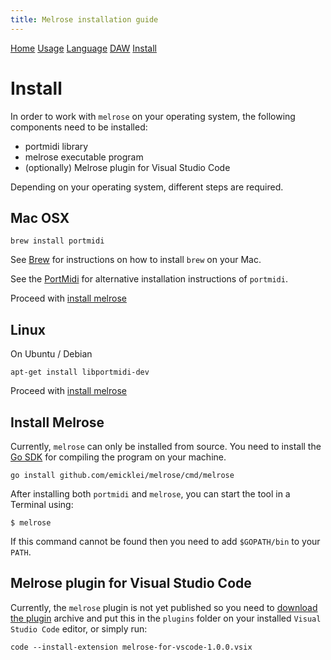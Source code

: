 ```yaml
---
title: Melrose installation guide
---
```


[Home](index.html)
[Usage](cli.html)
[Language](dsl.html)
[DAW](daw.html)
[Install](install.html)

# Install

In order to work with `melrose` on your operating system, the following components need to be installed:

- portmidi library
- melrose executable program
- (optionally) Melrose plugin for Visual Studio Code

Depending on your operating system, different steps are required.

## Mac OSX

    brew install portmidi

See [Brew](https://brew.sh/) for instructions on how to install `brew` on your Mac.

See the [PortMidi](https://sourceforge.net/p/portmedia/wiki/portmidi/) for alternative installation instructions of `portmidi`.

Proceed with [install melrose](install.md#install-melrose)

## Linux

On Ubuntu / Debian

	apt-get install libportmidi-dev
	
Proceed with [install melrose](install.md#install-melrose)

## Install Melrose<a name="install-melrose"></a> 

Currently, `melrose` can only be installed from source.
You need to install the [Go SDK](https://golang.org/dl/) for compiling the program on your machine.

	go install github.com/emicklei/melrose/cmd/melrose
	
After installing both `portmidi` and `melrose`, you can start the tool in a Terminal using:

	$ melrose
	
If this command cannot be found then you need to add `$GOPATH/bin` to your `PATH`.

## Melrose plugin for Visual Studio Code<a name="plugin"></a>

Currently, the `melrose` plugin is not yet published so you need to [download the plugin](https://public.philemonworks.com/melrose/melrose-for-vscode-1.0.0.vsix) archive and put this in the `plugins` folder on your installed `Visual Studio Code` editor, or simply run:

	code --install-extension melrose-for-vscode-1.0.0.vsix